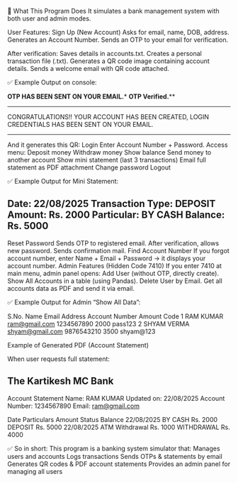 🔹 What This Program Does
It simulates a bank management system with both user and admin modes.

User Features:
Sign Up (New Account)
Asks for email, name, DOB, address.
Generates an Account Number.
Sends an OTP to your email for verification.

After verification:
Saves details in accounts.txt.
Creates a personal transaction file (<email>.txt).
Generates a QR code image containing account details.
Sends a welcome email with QR code attached.

✅ Example Output on console:

********OTP HAS BEEN SENT ON YOUR EMAIL.*********
******OTP Verified.********
************************************************************
CONGRATULATIONS!! YOUR ACCOUNT HAS BEEN CREATED,
LOGIN CREDENTIALS HAS BEEN SENT ON YOUR EMAIL.
************************************************************


And it generates this QR:
Login
Enter Account Number + Password.
Access menu:
Deposit money
Withdraw money
Show balance
Send money to another account
Show mini statement (last 3 transactions)
Email full statement as PDF attachment
Change password
Logout

✅ Example Output for Mini Statement:

Date: 22/08/2025
Transaction Type: DEPOSIT
Amount: Rs. 2000
Particular: BY CASH
Balance: Rs. 5000
-----------------------


Reset Password
Sends OTP to registered email.
After verification, allows new password.
Sends confirmation mail.
Find Account Number
If you forgot account number, enter Name + Email + Password → it displays your account number.
Admin Features (Hidden Code 7410)
If you enter 7410 at main menu, admin panel opens:
Add User (without OTP, directly create).
Show All Accounts in a table (using Pandas).
Delete User by Email.
Get all accounts data as PDF and send it via email.

✅ Example Output for Admin “Show All Data”:

 S.No.   Name       Email Address       Account Number      Amount  Code
  1    RAM KUMAR    ram@gmail.com       1234567890          2000    pass123
  2    SHYAM VERMA  shyam@gmail.com     9876543210          3500    shyam@123

Example of Generated PDF (Account Statement)

When user requests full statement:

The Kartikesh MC Bank
---------------------------------
Account Statement
Name: RAM KUMAR        Updated on: 22/08/2025
Account Number: 1234567890   Email: ram@gmail.com

Date        Particulars        Amount      Status        Balance
22/08/2025  BY CASH            Rs. 2000    DEPOSIT       Rs. 5000
22/08/2025  ATM Withdrawal     Rs. 1000    WITHDRAWAL    Rs. 4000


✅ So in short:
This program is a banking system simulator that:
Manages users and accounts
Logs transactions
Sends OTPs & statements by email
Generates QR codes & PDF account statements
Provides an admin panel for managing all users

